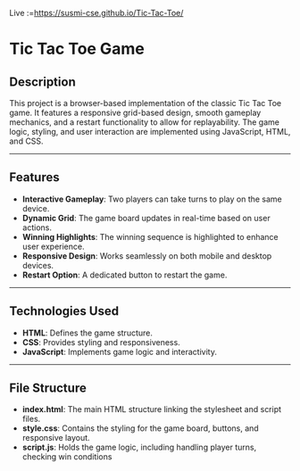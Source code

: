 Live :=https://susmi-cse.github.io/Tic-Tac-Toe/

# Tic Tac Toe Game

## Description
This project is a browser-based implementation of the classic Tic Tac Toe game. It features a responsive grid-based design, smooth gameplay mechanics, and a restart functionality to allow for replayability. The game logic, styling, and user interaction are implemented using JavaScript, HTML, and CSS.

---

## Features
- **Interactive Gameplay**: Two players can take turns to play on the same device.
- **Dynamic Grid**: The game board updates in real-time based on user actions.
- **Winning Highlights**: The winning sequence is highlighted to enhance user experience.
- **Responsive Design**: Works seamlessly on both mobile and desktop devices.
- **Restart Option**: A dedicated button to restart the game.

---

## Technologies Used
- **HTML**: Defines the game structure.
- **CSS**: Provides styling and responsiveness.
- **JavaScript**: Implements game logic and interactivity.

---

## File Structure
- **index.html**: The main HTML structure linking the stylesheet and script files.
- **style.css**: Contains the styling for the game board, buttons, and responsive layout.
- **script.js**: Holds the game logic, including handling player turns, checking win conditions


